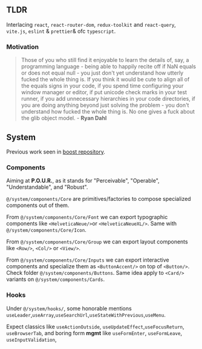 ## TLDR

Interlacing `react`, `react-router-dom`, `redux-toolkit` and `react-query`, `vite.js`, `eslint` & `prettier`& ofc `typescript`. 


### Motivation 

> Those of you who still find it enjoyable to learn the details of, say, a programming language - being able to happily recite off if NaN equals or does not equal null - you just don't yet understand how utterly fucked the whole thing is. If you think it would be cute to align all of the equals signs in your code, if you spend time configuring your window manager or editor, if put unicode check marks in your test runner, if you add unnecessary hierarchies in your code directories, if you are doing anything beyond just solving the problem - you don't understand how fucked the whole thing is. No one gives a fuck about the glib object model. - **Ryan Dahl** 

## System

Previous work seen in [boost repository](https://github.com/polmoneys/boost). 


### Components

Aiming at **P.O.U.R.**, as it stands for "Perceivable", "Operable", "Understandable", and "Robust".

```@/system/components/Core``` are primitives/factories to compose specialized components out of them. 

From ```@/system/components/Core/Font``` we can export typographic components like ```<HelveticaNeue/>```or ```<HelveticaNeueXL/>```. Same with ```@/system/components/Core/Icon```.

From ```@/system/components/Core/Group``` we can export layout components like ```<Row/>```, ```<Col/>```  or ```<View/>```.

From ```@/system/components/Core/Inputs``` we can export interactive components and specialize them as ```<ButtonAccent/>``` on top of ```<Button/>```. Check folder  ```@/system/components/Buttons```. 
Same idea apply to ```<Card/>``` variants on ```@/system/components/Cards```.

### Hooks

Under ```@/system/hooks/```, some honorable mentions ```useLeader```,```useArray```,```useSearchUrl```,```useStateWithPrevious```,```useMenu```.

Expect classics like ```useActionOutside```,  ```useUpdateEffect```,```useFocusReturn```, ```useBrowserTab```, and boring form **mgmt** like ```useFormEnter```, ```useFormLeave```, ```useInputValidation```,



